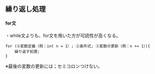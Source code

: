 ## 繰り返し処理

#### for文

・while文よりも、for文を用いた方が可読性が高くなる。

```
for (①変数定義（例：int n = 1）; ②条件式; ③変数の更新（例：n += 1）){
	繰り返す処理;
}
```

※最後の変数の更新には；セミコロンつけない。
